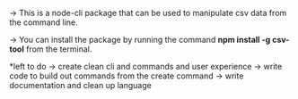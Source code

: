 -> This is a node-cli package that can be used to manipulate csv data from the command line.

-> You can install the package by running the command **npm install -g csv-tool** from the terminal.


*left to do
  -> create clean cli and commands and user experience
  -> write code to build out commands from the create command
  -> write documentation and clean up language
